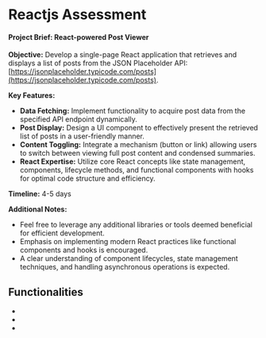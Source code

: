 # Reactjs Assessment

#### Project Brief: React-powered Post Viewer

**Objective:** Develop a single-page React application that retrieves and displays a list of posts from the JSON Placeholder API: [https://jsonplaceholder.typicode.com/posts](https://jsonplaceholder.typicode.com/posts).

**Key Features:**

* **Data Fetching:** Implement functionality to acquire post data from the specified API endpoint dynamically.
* **Post Display:** Design a UI component to effectively present the retrieved list of posts in a user-friendly manner.
* **Content Toggling:** Integrate a mechanism (button or link) allowing users to switch between viewing full post content and condensed summaries.
* **React Expertise:** Utilize core React concepts like state management, components, lifecycle methods, and functional components with hooks for optimal code structure and efficiency.

**Timeline:** 4-5 days

**Additional Notes:**

* Feel free to leverage any additional libraries or tools deemed beneficial for efficient development.
* Emphasis on implementing modern React practices like functional components and hooks is encouraged.
* A clear understanding of component lifecycles, state management techniques, and handling asynchronous operations is expected.

## Functionalities

+
+
+

